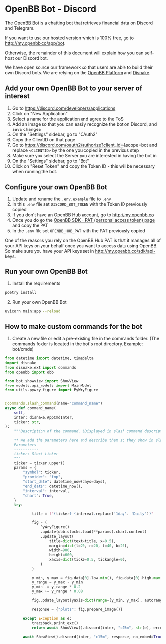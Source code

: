 # OpenBB Bot - Discord

The [OpenBB Bot](http://my.openbb.co/app/bot) is a chatting bot that retrieves financial data on Discord and Telegram.

If you want to use our hosted version which is 100% free, go to http://my.openbb.co/app/bot.

Otherwise, the remainder of this document will explain how you can self-host our Discord bot.

We have open source our framework so that users are able to build their own Discord bots. We are relying on the [OpenBB Platform](HTTP://my.openbb.co/app.sdk) and [Disnake](https://github.com/DisnakeDev/disnake).

## Add your own OpenBB Bot to your server of interest

1. Go to https://discord.com/developers/applications
2. Click on "New Application"
3. Select a name for the application and agree to the ToS
4. Add an image so that you can easily recognize the bot on Discord, and save changes
5. On the "Settings" sidebar, go to "OAuth2"
6. Copy the ClientID on that page
7. Go to https://discord.com/oauth2/authorize?client_id=<CLIENTID>&scope=bot and replace `<CLIENTID>` by the one you copied in the previous step
8. Make sure you select the Server you are interested in having the bot in
9. On the "Settings" sidebar, go to "Bot"
10. Click on "Reset Token" and copy the Token ID - this will be necessary when running the bot.

## Configure your own OpenBB Bot

1. Update and rename the `.env.example` file to `.env`
2. In this `.env` file set `DISCORD_BOT_TOKEN` with the Token ID previously copied
3. If you don't have an OpenBB Hub account, go to http://my.openbb.co 
5. Once you do go the [OpenBB SDK - PAT (personal access token) page](http://my.openbb.co/app/sdk/pat) and copy the PAT
6. In the `.env` file set `OPENBB_HUB_PAT` with the PAT previously copied

One of the reasons you rely on the OpenBB Hub PAT is that it manages all of your API keys on your behalf once you want to access data using OpenBB. So make sure you have your API keys set in http://my.openbb.co/sdk/api-keys.

## Run your own OpenBB Bot

1. Install the requirements

```bash
poetry install
```

2. Run your own OpenBB Bot

```bash
uvicorn main:app --reload
```

## How to make custom commands for the bot

1. Create a new file or edit a pre-existing file in the commands folder. (The commands folder is located in the bot's root directory.
Example: bot/cmds)

```python
from datetime import datetime, timedelta
import disnake
from disnake.ext import commands
from openbb import obb

from bot.showview import ShowView
from models.api_models import MainModel
from utils.pywry_figure import PyWryFigure


@commands.slash_command(name="command_name")
async def command_name(
    self,
    inter: disnake.AppCmdInter,
    ticker: str,
):
    """Description of the command. (Displayed in slash command description)

    ** We add the parameters here and describe them so they show in slash command help.
    Parameters
    -----------
    ticker: Stock ticker
    """
    ticker = ticker.upper()
    params = {
        "symbol": ticker,
        "provider": "fmp",
        "start_date": datetime_now(days=days),
        "end_date": datetime_now(),
        "interval": interval,
        "chart": True,
    }
    try:

            title = f"{ticker} {interval.replace('1day', 'Daily')}"

            fig = (
                PyWryFigure()
                .update(obb.stocks.load(**params).chart.content)
                .update_layout(
                    title=dict(text=title, x=0.5),
                    margin=dict(l=20, r=20, t=40, b=20),
                    width=900,
                    height=600,
                    xaxis=dict(tick0=0.5, tickangle=0),
                )
            )

            y_min, y_max = fig.data[0].low.min(), fig.data[0].high.max()
            y_range = y_max - y_min
            y_min -= y_range * 0.2
            y_max += y_range * 0.08

            fig.update_layout(yaxis=dict(range=[y_min, y_max], autorange=False))

            response = {"plots": fig.prepare_image()}

        except Exception as e:
            traceback.print_exc()
            return await ShowView().discord(inter, "c15m", str(e), error=True)

        await ShowView().discord(inter, "c15m", response, no_embed=True)
```
